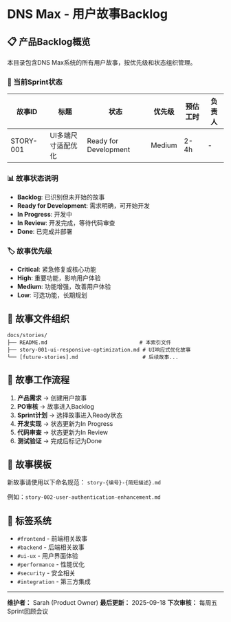 # DNS Max - 用户故事Backlog

## 📋 产品Backlog概览

本目录包含DNS Max系统的所有用户故事，按优先级和状态组织管理。

### 🎯 当前Sprint状态

| 故事ID | 标题 | 状态 | 优先级 | 预估工时 | 负责人 |
|--------|------|------|--------|----------|--------|
| STORY-001 | UI多端尺寸适配优化 | Ready for Development | Medium | 2-4h | - |

### 📊 故事状态说明

- **Backlog**: 已识别但未开始的故事
- **Ready for Development**: 需求明确，可开始开发
- **In Progress**: 开发中
- **In Review**: 开发完成，等待代码审查
- **Done**: 已完成并部署

### 🏷️ 故事优先级

- **Critical**: 紧急修复或核心功能
- **High**: 重要功能，影响用户体验
- **Medium**: 功能增强，改善用户体验
- **Low**: 可选功能，长期规划

## 📁 故事文件组织

```
docs/stories/
├── README.md                              # 本索引文件
├── story-001-ui-responsive-optimization.md # UI响应式优化故事
└── [future-stories].md                     # 后续故事...
```

## 🔄 故事工作流程

1. **产品需求** → 创建用户故事
2. **PO审核** → 故事进入Backlog
3. **Sprint计划** → 选择故事进入Ready状态
4. **开发实现** → 状态更新为In Progress
5. **代码审查** → 状态更新为In Review
6. **测试验证** → 完成后标记为Done

## 📝 故事模板

新故事请使用以下命名规范：
`story-{编号}-{简短描述}.md`

例如：`story-002-user-authentication-enhancement.md`

## 🎨 标签系统

- `#frontend` - 前端相关故事
- `#backend` - 后端相关故事
- `#ui-ux` - 用户界面体验
- `#performance` - 性能优化
- `#security` - 安全相关
- `#integration` - 第三方集成

---

**维护者：** Sarah (Product Owner)
**最后更新：** 2025-09-18
**下次审核：** 每周五Sprint回顾会议